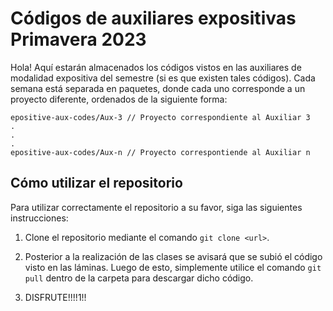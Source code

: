 # Códigos de auxiliares expositivas Primavera 2023

Hola! Aquí estarán almacenados los códigos vistos en las auxiliares de modalidad expositiva del semestre (si es que existen tales códigos). Cada semana está separada en paquetes, donde cada uno corresponde a un proyecto diferente, ordenados de la siguiente forma:


```
epositive-aux-codes/Aux-3 // Proyecto correspondiente al Auxiliar 3
.
.
.
epositive-aux-codes/Aux-n // Proyecto correspontiende al Auxiliar n
```

## Cómo utilizar el repositorio

Para utilizar correctamente el repositorio a su favor, siga las siguientes instrucciones:

1. Clone el repositorio mediante el comando ``git clone <url>``.

2. Posterior a la realización de las clases se avisará que se subió el código visto en las láminas. Luego de esto, simplemente utilice el comando ``git pull`` dentro de la carpeta para descargar dicho código. 
   
3. DISFRUTE!!!!1!!

